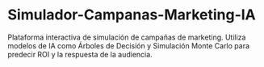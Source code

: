 # Simulador-Campanas-Marketing-IA
Plataforma interactiva de simulación de campañas de marketing. Utiliza modelos de IA como Árboles de Decisión y Simulación Monte Carlo para predecir ROI y la respuesta de la audiencia.
